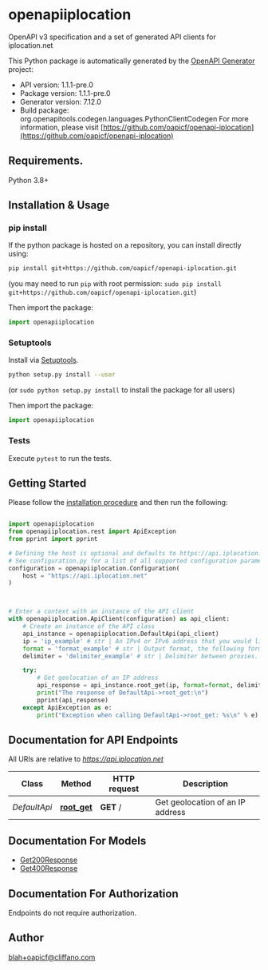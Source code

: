 # openapiiplocation
OpenAPI v3 specification and a set of generated API clients for iplocation.net

This Python package is automatically generated by the [OpenAPI Generator](https://openapi-generator.tech) project:

- API version: 1.1.1-pre.0
- Package version: 1.1.1-pre.0
- Generator version: 7.12.0
- Build package: org.openapitools.codegen.languages.PythonClientCodegen
For more information, please visit [https://github.com/oapicf/openapi-iplocation](https://github.com/oapicf/openapi-iplocation)

## Requirements.

Python 3.8+

## Installation & Usage
### pip install

If the python package is hosted on a repository, you can install directly using:

```sh
pip install git+https://github.com/oapicf/openapi-iplocation.git
```
(you may need to run `pip` with root permission: `sudo pip install git+https://github.com/oapicf/openapi-iplocation.git`)

Then import the package:
```python
import openapiiplocation
```

### Setuptools

Install via [Setuptools](http://pypi.python.org/pypi/setuptools).

```sh
python setup.py install --user
```
(or `sudo python setup.py install` to install the package for all users)

Then import the package:
```python
import openapiiplocation
```

### Tests

Execute `pytest` to run the tests.

## Getting Started

Please follow the [installation procedure](#installation--usage) and then run the following:

```python

import openapiiplocation
from openapiiplocation.rest import ApiException
from pprint import pprint

# Defining the host is optional and defaults to https://api.iplocation.net
# See configuration.py for a list of all supported configuration parameters.
configuration = openapiiplocation.Configuration(
    host = "https://api.iplocation.net"
)



# Enter a context with an instance of the API client
with openapiiplocation.ApiClient(configuration) as api_client:
    # Create an instance of the API class
    api_instance = openapiiplocation.DefaultApi(api_client)
    ip = 'ip_example' # str | An IPv4 or IPv6 address that you would like to lookup.
    format = 'format_example' # str | Output format, the following formats are supported: plain xml json jsonp php csv serialized (optional)
    delimiter = 'delimiter_example' # str | Delimiter between proxies. Can be used only with format plain. The following types are supported: 1 for \"\\n\", 2 for \"<br>\". (optional)

    try:
        # Get geolocation of an IP address
        api_response = api_instance.root_get(ip, format=format, delimiter=delimiter)
        print("The response of DefaultApi->root_get:\n")
        pprint(api_response)
    except ApiException as e:
        print("Exception when calling DefaultApi->root_get: %s\n" % e)

```

## Documentation for API Endpoints

All URIs are relative to *https://api.iplocation.net*

Class | Method | HTTP request | Description
------------ | ------------- | ------------- | -------------
*DefaultApi* | [**root_get**](docs/DefaultApi.md#root_get) | **GET** / | Get geolocation of an IP address


## Documentation For Models

 - [Get200Response](docs/Get200Response.md)
 - [Get400Response](docs/Get400Response.md)


<a id="documentation-for-authorization"></a>
## Documentation For Authorization

Endpoints do not require authorization.


## Author

blah+oapicf@cliffano.com


